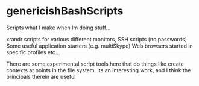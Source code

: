genericishBashScripts
=====================
Scripts what I make when Im doing stuff... 

xrandr scripts for various different monitors,
SSH scripts (no passwords)
Some useful application starters (e.g. multiSkype)
Web browsers started in specific profiles
etc...


There are some experimental script tools here that do things like 
create contexts at points in the file system. 
Its an interesting work, and I think the principals therein are useful 

